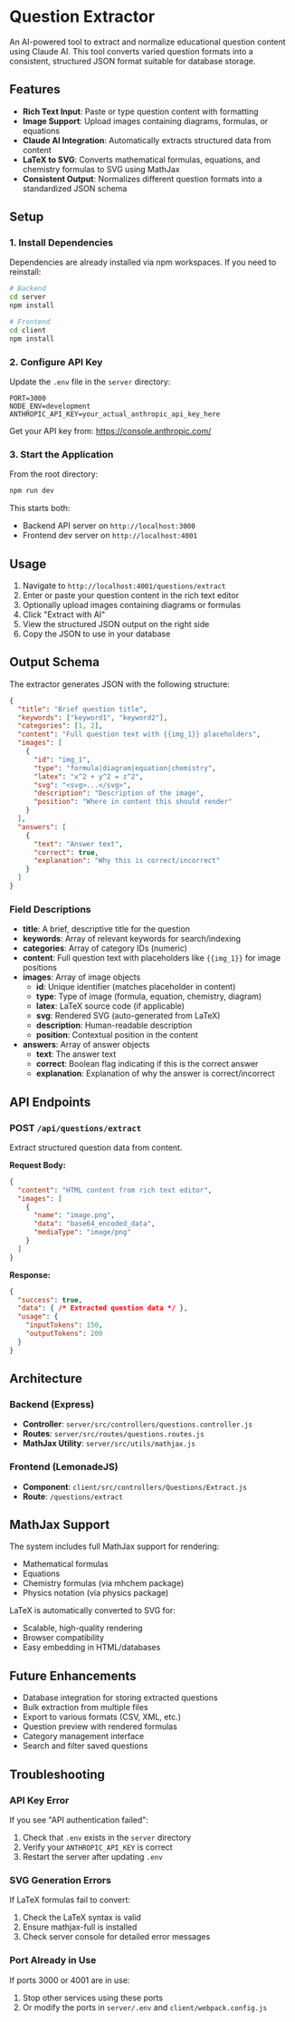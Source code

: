 # Question Extractor

An AI-powered tool to extract and normalize educational question content using Claude AI. This tool converts varied question formats into a consistent, structured JSON format suitable for database storage.

## Features

- **Rich Text Input**: Paste or type question content with formatting
- **Image Support**: Upload images containing diagrams, formulas, or equations
- **Claude AI Integration**: Automatically extracts structured data from content
- **LaTeX to SVG**: Converts mathematical formulas, equations, and chemistry formulas to SVG using MathJax
- **Consistent Output**: Normalizes different question formats into a standardized JSON schema

## Setup

### 1. Install Dependencies

Dependencies are already installed via npm workspaces. If you need to reinstall:

```bash
# Backend
cd server
npm install

# Frontend
cd client
npm install
```

### 2. Configure API Key

Update the `.env` file in the `server` directory:

```env
PORT=3000
NODE_ENV=development
ANTHROPIC_API_KEY=your_actual_anthropic_api_key_here
```

Get your API key from: https://console.anthropic.com/

### 3. Start the Application

From the root directory:

```bash
npm run dev
```

This starts both:
- Backend API server on `http://localhost:3000`
- Frontend dev server on `http://localhost:4001`

## Usage

1. Navigate to `http://localhost:4001/questions/extract`
2. Enter or paste your question content in the rich text editor
3. Optionally upload images containing diagrams or formulas
4. Click "Extract with AI"
5. View the structured JSON output on the right side
6. Copy the JSON to use in your database

## Output Schema

The extractor generates JSON with the following structure:

```json
{
  "title": "Brief question title",
  "keywords": ["keyword1", "keyword2"],
  "categories": [1, 2],
  "content": "Full question text with {{img_1}} placeholders",
  "images": [
    {
      "id": "img_1",
      "type": "formula|diagram|equation|chemistry",
      "latex": "x^2 + y^2 = z^2",
      "svg": "<svg>...</svg>",
      "description": "Description of the image",
      "position": "Where in content this should render"
    }
  ],
  "answers": [
    {
      "text": "Answer text",
      "correct": true,
      "explanation": "Why this is correct/incorrect"
    }
  ]
}
```

### Field Descriptions

- **title**: A brief, descriptive title for the question
- **keywords**: Array of relevant keywords for search/indexing
- **categories**: Array of category IDs (numeric)
- **content**: Full question text with placeholders like `{{img_1}}` for image positions
- **images**: Array of image objects
  - **id**: Unique identifier (matches placeholder in content)
  - **type**: Type of image (formula, equation, chemistry, diagram)
  - **latex**: LaTeX source code (if applicable)
  - **svg**: Rendered SVG (auto-generated from LaTeX)
  - **description**: Human-readable description
  - **position**: Contextual position in the content
- **answers**: Array of answer objects
  - **text**: The answer text
  - **correct**: Boolean flag indicating if this is the correct answer
  - **explanation**: Explanation of why the answer is correct/incorrect

## API Endpoints

### POST `/api/questions/extract`

Extract structured question data from content.

**Request Body:**
```json
{
  "content": "HTML content from rich text editor",
  "images": [
    {
      "name": "image.png",
      "data": "base64_encoded_data",
      "mediaType": "image/png"
    }
  ]
}
```

**Response:**
```json
{
  "success": true,
  "data": { /* Extracted question data */ },
  "usage": {
    "inputTokens": 150,
    "outputTokens": 200
  }
}
```

## Architecture

### Backend (Express)

- **Controller**: `server/src/controllers/questions.controller.js`
- **Routes**: `server/src/routes/questions.routes.js`
- **MathJax Utility**: `server/src/utils/mathjax.js`

### Frontend (LemonadeJS)

- **Component**: `client/src/controllers/Questions/Extract.js`
- **Route**: `/questions/extract`

## MathJax Support

The system includes full MathJax support for rendering:

- Mathematical formulas
- Equations
- Chemistry formulas (via mhchem package)
- Physics notation (via physics package)

LaTeX is automatically converted to SVG for:
- Scalable, high-quality rendering
- Browser compatibility
- Easy embedding in HTML/databases

## Future Enhancements

- Database integration for storing extracted questions
- Bulk extraction from multiple files
- Export to various formats (CSV, XML, etc.)
- Question preview with rendered formulas
- Category management interface
- Search and filter saved questions

## Troubleshooting

### API Key Error

If you see "API authentication failed":
1. Check that `.env` exists in the `server` directory
2. Verify your `ANTHROPIC_API_KEY` is correct
3. Restart the server after updating `.env`

### SVG Generation Errors

If LaTeX formulas fail to convert:
1. Check the LaTeX syntax is valid
2. Ensure mathjax-full is installed
3. Check server console for detailed error messages

### Port Already in Use

If ports 3000 or 4001 are in use:
1. Stop other services using these ports
2. Or modify the ports in `server/.env` and `client/webpack.config.js`
